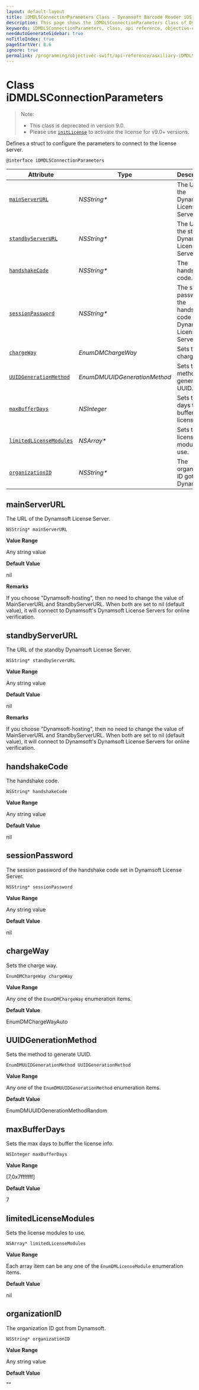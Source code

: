 ```yaml
---
layout: default-layout
title: iDMDLSConnectionParameters Class - Dynamsoft Barcode Reader iOS API Reference
description: This page shows the iDMDLSConnectionParameters Class of Dynamsoft Barcode Reader for iOS SDK.
keywords: iDMDLSConnectionParameters, class, api reference, objective-c, oc, swift
needAutoGenerateSidebar: true
noTitleIndex: true
pageStartVer: 8.6
ignore: true
permalink: /programming/objectivec-swift/api-reference/auxiliary-iDMDLSConnectionParameters.html
---
```



# Class iDMDLSConnectionParameters

> Note:
>
> - This class is deprecated in version 9.0.
> - Please use [`initLicense`](primary-license.html#initlicense) to activate the license for v9.0+ versions.

Defines a struct to configure the parameters to connect to the license server.  

```objc
@interface iDMDLSConnectionParameters
```

| Attribute | Type | Descriptions |
|---------- | ---- | ------------ |
| [`mainServerURL`](#mainserverurl) | *NSString\** | The URL of the Dynamsoft License Server. |
| [`standbyServerURL`](#standbyserverurl) | *NSString\** | The URL of the standby Dynamsoft License Server. |
| [`handshakeCode`](#handshakecode) | *NSString\** | The handshake code. |
| [`sessionPassword`](#sessionpassword) | *NSString\** | The session password of the handshake code set in Dynamsoft License Server. |
| [`chargeWay`](#chargeway) | *EnumDMChargeWay* | Sets the charge way. |
| [`UUIDGenerationMethod`](#uuidgenerationmethod) | *EnumDMUUIDGenerationMethod* | Sets the method to generate UUID. |
| [`maxBufferDays`](#maxbufferdays) | *NSInteger* | Sets the max days to buffer the license info. |
| [`limitedLicenseModules`](#limitedlicensemodules) | *NSArray\** | Sets the license modules to use. |
| [`organizationID`](#organizationid) | *NSString\** | The organization ID got from Dynamsoft. |

## mainServerURL

The URL of the Dynamsoft License Server.

```objc
NSString* mainServerURL
```

**Value Range**

Any string value

**Default Value**

nil

**Remarks**

If you choose "Dynamsoft-hosting", then no need to change the value of MainServerURL and StandbyServerURL. When both are set to nil (default value), it will connect to Dynamsoft's Dynamsoft License Servers for online verification.

## standbyServerURL

The URL of the standby Dynamsoft License Server.

```objc
NSString* standbyServerURL
```

**Value Range**

Any string value

**Default Value**

nil

**Remarks**

If you choose "Dynamsoft-hosting", then no need to change the value of MainServerURL and StandbyServerURL. When both are set to nil (default value), it will connect to Dynamsoft's Dynamsoft License Servers for online verification.

## handshakeCode

The handshake code.

```objc
NSString* handshakeCode
```

**Value Range**

Any string value

**Default Value**

nil

## sessionPassword

The session password of the handshake code set in Dynamsoft License Server.

```objc
NSString* sessionPassword
```

**Value Range**

Any string value

**Default Value**

nil

## chargeWay

Sets the charge way.

```objc
EnumDMChargeWay chargeWay
```

**Value Range**

Any one of the `EnumDMChargeWay` enumeration items.

**Default Value**

EnumDMChargeWayAuto

## UUIDGenerationMethod

Sets the method to generate UUID.

```objc
EnumDMUUIDGenerationMethod UUIDGenerationMethod
```

**Value Range**

Any one of the `EnumDMUUIDGenerationMethod` enumeration items.

**Default Value**

EnumDMUUIDGenerationMethodRandom

## maxBufferDays

Sets the max days to buffer the license info.

```objc
NSInteger maxBufferDays
```

**Value Range**

[7,0x7fffffff]

**Default Value**

7

## limitedLicenseModules

Sets the license modules to use.

```objc
NSArray* limitedLicenseModules
```

**Value Range**

Each array item can be any one of the `EnumDMLicenseModule` enumeration items.

**Default Value**

nil

## organizationID

The organization ID got from Dynamsoft.

```objc
NSString* organizationID
```

**Value Range**

Any string value

**Default Value**

""
